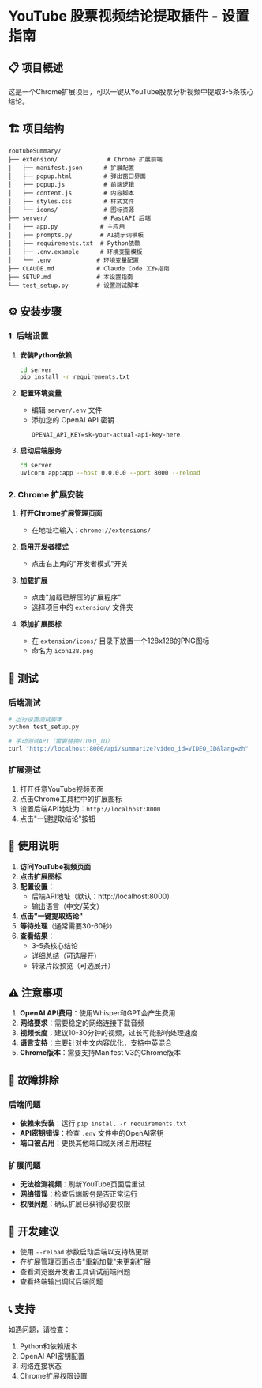 # YouTube 股票视频结论提取插件 - 设置指南

## 📋 项目概述

这是一个Chrome扩展项目，可以一键从YouTube股票分析视频中提取3-5条核心结论。

## 🏗️ 项目结构

```
YoutubeSummary/
├── extension/              # Chrome 扩展前端
│   ├── manifest.json      # 扩展配置
│   ├── popup.html         # 弹出窗口界面
│   ├── popup.js           # 前端逻辑
│   ├── content.js         # 内容脚本
│   ├── styles.css         # 样式文件
│   └── icons/             # 图标资源
├── server/                # FastAPI 后端
│   ├── app.py            # 主应用
│   ├── prompts.py        # AI提示词模板
│   ├── requirements.txt  # Python依赖
│   ├── .env.example      # 环境变量模板
│   └── .env             # 环境变量配置
├── CLAUDE.md            # Claude Code 工作指南
├── SETUP.md             # 本设置指南
└── test_setup.py        # 设置测试脚本
```

## ⚙️ 安装步骤

### 1. 后端设置

1. **安装Python依赖**
   ```bash
   cd server
   pip install -r requirements.txt
   ```

2. **配置环境变量**
   - 编辑 `server/.env` 文件
   - 添加您的 OpenAI API 密钥：
     ```
     OPENAI_API_KEY=sk-your-actual-api-key-here
     ```

3. **启动后端服务**
   ```bash
   cd server
   uvicorn app:app --host 0.0.0.0 --port 8000 --reload
   ```

### 2. Chrome 扩展安装

1. **打开Chrome扩展管理页面**
   - 在地址栏输入：`chrome://extensions/`

2. **启用开发者模式**
   - 点击右上角的"开发者模式"开关

3. **加载扩展**
   - 点击"加载已解压的扩展程序"
   - 选择项目中的 `extension/` 文件夹

4. **添加扩展图标**
   - 在 `extension/icons/` 目录下放置一个128x128的PNG图标
   - 命名为 `icon128.png`

## 🧪 测试

### 后端测试
```bash
# 运行设置测试脚本
python test_setup.py

# 手动测试API（需要替换VIDEO_ID）
curl "http://localhost:8000/api/summarize?video_id=VIDEO_ID&lang=zh"
```

### 扩展测试
1. 打开任意YouTube视频页面
2. 点击Chrome工具栏中的扩展图标
3. 设置后端API地址为：`http://localhost:8000`
4. 点击"一键提取结论"按钮

## 📝 使用说明

1. **访问YouTube视频页面**
2. **点击扩展图标**
3. **配置设置**：
   - 后端API地址（默认：http://localhost:8000）
   - 输出语言（中文/英文）
4. **点击"一键提取结论"**
5. **等待处理**（通常需要30-60秒）
6. **查看结果**：
   - 3-5条核心结论
   - 详细总结（可选展开）
   - 转录片段预览（可选展开）

## ⚠️ 注意事项

1. **OpenAI API费用**：使用Whisper和GPT会产生费用
2. **网络要求**：需要稳定的网络连接下载音频
3. **视频长度**：建议10-30分钟的视频，过长可能影响处理速度
4. **语言支持**：主要针对中文内容优化，支持中英混合
5. **Chrome版本**：需要支持Manifest V3的Chrome版本

## 🔧 故障排除

### 后端问题
- **依赖未安装**：运行 `pip install -r requirements.txt`
- **API密钥错误**：检查 `.env` 文件中的OpenAI密钥
- **端口被占用**：更换其他端口或关闭占用进程

### 扩展问题
- **无法检测视频**：刷新YouTube页面后重试
- **网络错误**：检查后端服务是否正常运行
- **权限问题**：确认扩展已获得必要权限

## 🚀 开发建议

- 使用 `--reload` 参数启动后端以支持热更新
- 在扩展管理页面点击"重新加载"来更新扩展
- 查看浏览器开发者工具调试前端问题
- 查看终端输出调试后端问题

## 📞 支持

如遇问题，请检查：
1. Python和依赖版本
2. OpenAI API密钥配置
3. 网络连接状态
4. Chrome扩展权限设置